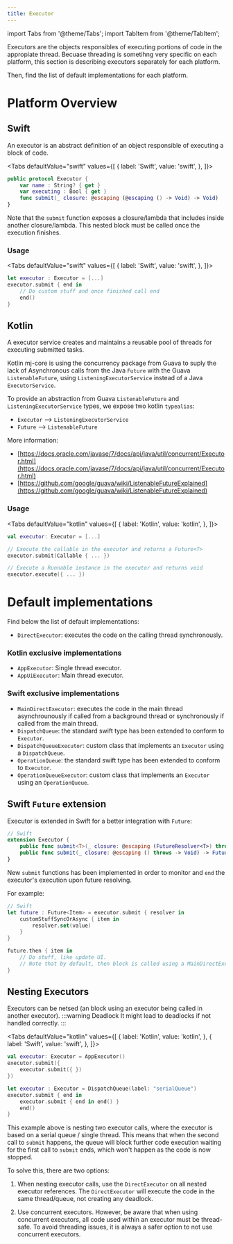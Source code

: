 ```yaml
---
title: Executor
---
```


import Tabs from '@theme/Tabs';
import TabItem from '@theme/TabItem';

Executors are the objects responsibles of executing portions of code in the appropiate thread. Becuase threading is sometihng very specific on each platform, this section is describing executors separately for each platform.

Then, find the list of default implementations for each platform.  

# Platform Overview
## Swift

An executor is an abstract definition of an object responsible of executing a block of code.

<Tabs defaultValue="swift" values={[
    { label: 'Swift', value: 'swift', },
]}>
<TabItem value="swift">

```swift
public protocol Executor {
    var name : String? { get }
    var executing : Bool { get }
    func submit(_ closure: @escaping (@escaping () -> Void) -> Void)
}
```

</TabItem>
</Tabs>

Note that the `submit` function exposes a closure/lambda that includes inside another closure/lambda. This nested block must be called once the execution finishes.

### Usage

<Tabs defaultValue="swift" values={[
    { label: 'Swift', value: 'swift', },
]}>
<TabItem value="swift">

```swift
let executor : Executor = [...]
executor.submit { end in 
    // Do custom stuff and once finished call end
    end()
}
```

</TabItem>
</Tabs>

## Kotlin

A executor service creates and maintains a reusable pool of threads for executing submitted tasks.

Kotlin mj-core is using the concurrency package from Guava to suply the lack of Asynchronous calls from the Java `Future` with the Guava `ListenableFuture`, using `ListeningExecutorService` instead of a Java `ExecutorService`.

To provide an abstraction from Guava `ListenableFuture` and `ListeningExecutorService` types, we expose two kotlin `typealias`:

- `Executor` --> `ListeningExecutorService`
- `Future` --> `ListenableFuture`

More information: 
- [https://docs.oracle.com/javase/7/docs/api/java/util/concurrent/Executor.html](https://docs.oracle.com/javase/7/docs/api/java/util/concurrent/Executor.html)
- [https://github.com/google/guava/wiki/ListenableFutureExplained](https://github.com/google/guava/wiki/ListenableFutureExplained)

### Usage

<Tabs defaultValue="kotlin" values={[
    { label: 'Kotlin', value: 'kotlin', },
]}>
<TabItem value="kotlin">

```kotlin
val executor: Executor = [...]

// Execute the callable in the executor and returns a Future<T>
executor.submit(Callable { ... })

// Execute a Runnable instance in the executor and returns void
executor.execute({ ... })
```

</TabItem>
</Tabs>

# Default implementations

Find below the list of default implementations:

- `DirectExecutor`: executes the code on the calling thread synchronously.

### Kotlin exclusive implementations

- `AppExecutor`: Single thread executor.
- `AppUiExecutor`: Main thread executor.

### Swift exclusive implementations

- `MainDirectExecutor`: executes the code in the main thread asynchrounously if called from a background thread or synchronously if called from the main thread.
- `DispatchQueue`: the standard swift type has been extended to conform to `Executor`.
- `DispatchQueueExecutor`: custom class that implements an `Executor` using a `DispatchQueue`.
- `OperationQueue`: the standard swift type has been extended to conform to `Executor`.
- `OperationQueueExecutor`: custom class that implements an `Executor` using an `OperationQueue`.

## Swift `Future` extension

Executor is extended in Swift for a better integration with `Future`:

```swift
// Swift
extension Executor {
    public func submit<T>(_ closure: @escaping (FutureResolver<T>) throws -> Void) -> Future<T>
    public func submit(_ closure: @escaping () throws -> Void) -> Future<Void>
}
```

New `submit` functions has been implemented in order to monitor and `end` the executor's execution upon future resolving.

For example:

```swift
// Swift
let future : Future<Item> = executor.submit { resolver in 
    customStuffSyncOrAsync { item in 
        resolver.set(value)
    }
}

future.then { item in
    // Do stuff, like update UI.
    // Note that by default, then block is called using a MainDirectExecutor, ensuring this code is run in the main thread.
}
```

## Nesting Executors

Executors can be netsed (an block using an executor being called in another executor). 
:::warning Deadlock
It might lead to deadlocks if not handled correctly.
:::

<Tabs defaultValue="kotlin" values={[
    { label: 'Kotlin', value: 'kotlin', },
    { label: 'Swift', value: 'swift', },
]}>
<TabItem value="kotlin">

```kotlin
val executor: Executor = AppExecutor()
executor.submit({ 
    executor.submit({ })
})
```

</TabItem>
<TabItem value="swift">

```swift
let executor : Executor = DispatchQueue(label: "serialQueue")
executor.submit { end in 
    executor.submit { end in end() }
    end()
}
```

</TabItem>
</Tabs>

This example above is nesting two executor calls, where the executor is based on a serial queue / single thread. This means that when the second call to `submit` happens, the queue will block further code execution waiting for the first call to `submit` ends, which won't happen as the code is now stopped.

To solve this, there are two options:

1. When nesting executor calls, use the `DirectExecutor` on all nested executor references. The `DirectExecutor` will execute the code in the same thread/queue, not creating any deadlock.

2. Use concurrent executors. However, be aware that when using concurrent executors, all code used within an executor must be thread-safe. To avoid threading issues, it is always a safer option to not use concurrent executors.
